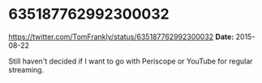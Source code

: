 # 635187762992300032
https://twitter.com/TomFrankly/status/635187762992300032
**Date:** 2015-08-22

Still haven't decided if I want to go with Periscope or YouTube for regular streaming.
